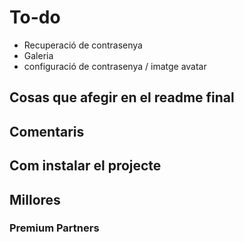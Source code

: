 # To-do
- Recuperació de contrasenya
- Galeria
- configuració de contrasenya / imatge avatar
## Cosas que afegir en el readme final

## Comentaris

## Com instalar el projecte

## Millores


### Premium Partners


